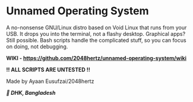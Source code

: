 # Unnamed Operating System
A no-nonsense GNU/Linux distro based on Void Linux that runs from your USB. It drops you into the terminal, not a flashy desktop. Graphical apps? Still possible. Bash scripts handle the complicated stuff, so you can focus on doing, not debugging.

**WIKI - https://github.com/2048hertz/unnamed-operating-system/wiki**

**!! ALL SCRIPTS ARE UNTESTED !!**

Made by Ayaan Eusufzai/2048hertz

_**📍 DHK, Bangladesh**_
